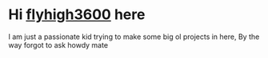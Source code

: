 # Hi [flyhigh3600](https://github.com/flyhigh3600) here
<span style="color:#wake"> I am just a passionate kid trying to make some big ol projects in here, By the way forgot to ask howdy mate</span>
